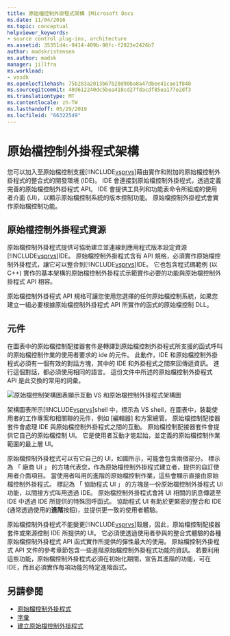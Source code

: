 ```yaml
---
title: 原始檔控制外掛程式架構 |Microsoft Docs
ms.date: 11/04/2016
ms.topic: conceptual
helpviewer_keywords:
- source control plug-ins, architecture
ms.assetid: 35351d4c-9414-409b-98fc-f2023e2426b7
author: madskristensen
ms.author: madsk
manager: jillfra
ms.workload:
- vssdk
ms.openlocfilehash: 75b283a2013b67b28d90ba8a47dbee41cae1f848
ms.sourcegitcommit: 40d612240dc5bea418cd27fdacdf85ea177e2df3
ms.translationtype: MT
ms.contentlocale: zh-TW
ms.lasthandoff: 05/29/2019
ms.locfileid: "66322549"
---
```

# <a name="source-control-plug-in-architecture"></a>原始檔控制外掛程式架構
您可以加入至原始檔控制支援[!INCLUDE[vsprvs](../../code-quality/includes/vsprvs_md.md)]藉由實作和附加的原始檔控制外掛程式的整合式的開發環境 (IDE)。 IDE 會連接到原始檔控制外掛程式，透過定義完善的原始檔控制外掛程式 API。 IDE 會提供工具列和功能表命令所組成的使用者介面 (UI)，以顯示原始檔控制系統的版本控制功能。 原始檔控制外掛程式會實作原始檔控制功能。

## <a name="source-control-plug-in-resources"></a>原始檔控制外掛程式資源
 原始檔控制外掛程式提供可協助建立並連線到應用程式版本設定資源[!INCLUDE[vsprvs](../../code-quality/includes/vsprvs_md.md)]IDE。 原始檔控制外掛程式含有 API 規格，必須實作原始檔控制外掛程式，讓它可以整合到[!INCLUDE[vsprvs](../../code-quality/includes/vsprvs_md.md)]IDE。 它也包含程式碼範例 (以C++) 實作的基本架構的原始檔控制外掛程式示範實作必要的功能與原始檔控制外掛程式 API 相容。

 原始檔控制外掛程式 API 規格可讓您使用您選擇的任何原始檔控制系統，如果您建立一組必要根據原始檔控制外掛程式 API 所實作的函式的原始檔控制 DLL。

## <a name="components"></a>元件
 在圖表中的原始檔控制配接器套件是轉譯到原始檔控制外掛程式所支援的函式呼叫的原始檔控制作業的使用者要求的 ide 的元件。 此動作，IDE 和原始檔控制外掛程式必須有一個有效的對話方塊，其中的 IDE 和外掛程式之間來回傳遞資訊。 進行這個對話，都必須使用相同的語言。 這份文件中所述的原始檔控制外掛程式 API 是此交換的常用的詞彙。

 ![原始檔控制架構圖表](../../extensibility/internals/media/vs_sccsdk_plug_in_arch.gif "vs_sccsdk_plug_in_arch")顯示互動 VS 和原始檔控制外掛程式架構圖

 架構圖表所示[!INCLUDE[vsprvs](../../code-quality/includes/vsprvs_md.md)]shell 中，標示為 VS shell，在圖表中，裝載使用者的工作專案和相關聯的元件，例如 [編輯器] 和方案總管。 原始檔控制配接器套件會處理 IDE 與原始檔控制外掛程式之間的互動。 原始檔控制配接器套件會提供它自己的原始檔控制 UI。 它是使用者互動才能起始，並定義的原始檔控制作業範圍的最上層 UI。

 原始檔控制外掛程式可以有它自己的 UI，如圖所示，可能會包含兩個部分。 標示為 「 廠商 UI 」 的方塊代表您，作為原始檔控制外掛程式建立者，提供的自訂使用者介面項目。 當使用者叫用的進階的原始檔控制作業，這些會顯示直接由原始檔控制外掛程式。 標記為 「 協助程式 UI 」 的方塊是一份原始檔控制外掛程式 UI 功能，以間接方式叫用透過 IDE。 原始檔控制外掛程式會將 UI 相關的訊息傳遞至 IDE 中透過 IDE 所提供的特殊回呼函式。 協助程式 UI 有助於更緊密的整合和 IDE (通常透過使用的**進階**按鈕)，並提供更一致的使用者體驗。

 原始檔控制外掛程式不能變更[!INCLUDE[vsprvs](../../code-quality/includes/vsprvs_md.md)]殼層，因此，原始檔控制配接器套件或來源控制 IDE 所提供的 UI。 它必須使透過使用者參與的整合式體驗的各種原始檔控制外掛程式 API 函式實作所提供的彈性最大的使用。 原始檔控制外掛程式 API 文件的參考章節包含一些進階原始檔控制外掛程式功能的資訊。 若要利用這些功能，原始檔控制外掛程式必須在初始化期間，宣告其進階的功能，可在 IDE，而且必須實作每項功能的特定進階函式。

## <a name="see-also"></a>另請參閱
- [原始檔控制外掛程式](../../extensibility/source-control-plug-ins.md)
- [字彙](../../extensibility/source-control-plug-in-glossary.md)
- [建立原始檔控制外掛程式](../../extensibility/internals/creating-a-source-control-plug-in.md)